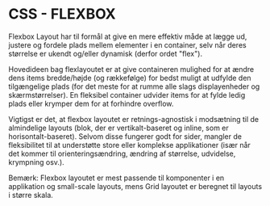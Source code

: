 <h1>CSS - FLEXBOX</h1>

<p>Flexbox Layout har til formål at give en mere effektiv måde at lægge ud, justere og fordele plads mellem elementer i en container, selv når deres størrelse er ukendt og/eller dynamisk (derfor ordet "flex").

Hovedideen bag flexlayoutet er at give containeren mulighed for at ændre dens items bredde/højde (og rækkefølge) for bedst muligt at udfylde den tilgængelige plads (for det meste for at rumme alle slags displayenheder og skærmstørrelser). En fleksibel container udvider items for at fylde ledig plads eller krymper dem for at forhindre overflow.

Vigtigst er det, at flexbox layoutet er retnings-agnostisk i modsætning til de almindelige layouts (blok, der er vertikalt-baseret og inline, som er horisontalt-baseret). Selvom disse fungerer godt for sider, mangler de fleksibilitet til at understøtte store eller komplekse applikationer (især når det kommer til orienteringsændring, ændring af størrelse, udvidelse, krympning osv.).

Bemærk: Flexbox layoutet er mest passende til komponenter i en applikation og small-scale layouts, mens Grid layoutet er beregnet til layouts i større skala.</p>
